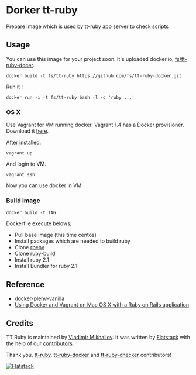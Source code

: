 # Dorker tt-ruby

Prepare image which is used by tt-ruby app server to check
scripts

## Usage

You can use this image for your project soon.
It's uploaded docker.io, [fs/tt-ruby-docer](https://github.com/fs/tt-ruby-docker).

```
docker build -t fs/tt-ruby https://github.com/fs/tt-ruby-docker.git
```

Run it !

```
docker run -i -t fs/tt-ruby bash -l -c 'ruby ...'
```

### OS X

Use Vagrant for VM running docker. Vagrant 1.4 has a Docker provisioner.
Download it [here](http://www.vagrantup.com/downloads.html).

After installed.

```
vagrant up
```

And login to VM.

```
vagrant ssh
```

Now you can use docker in VM.

### Build image

```
docker build -t TAG .
```

Dockerfile execute belows;

- Pull base image (this time centos)
- Install packages which are needed to build ruby
- Clone [rbenv](https://github.com/sstephenson/rbenv)
- Clone [ruby-build](https://github.com/sstephenson/ruby-build)
- Install ruby 2.1
- Install Bundler for ruby 2.1

## Reference

- [docker-plenv-vanilla](https://github.com/miyagawa/docker-plenv-vanilla)
- [Using Docker and Vagrant on Mac OS X with a Ruby on Rails application](http://blog.powpark.com/2013/11/11/using-docker-and-vagrant-on-mac-osx-for-a-ruby-on-rails-app/)

## Credits

TT Ruby is maintained by  [Vladimir
Mikhailov](https://github.com/VladimirMikhailov).
It was written by [Flatstack](http://www.flatstack.com) with the help of
our
[contributors](http://github.com/fs/tt-ruby-docker/contributors).

Thank you, [tt-ruby](https://github.com/fs/tt-ruby/contributors),
[tt-ruby-docker](https://github.com/fs/tt-ruby-docker/contributors) and
[tt-ruby-checker](https://github.com/fs/tt-ruby-checker/contributors)
contributors!

[![Flatstack](https://avatars0.githubusercontent.com/u/15136?v=2&s=200)](http://www.flatstack.com)
